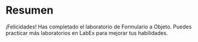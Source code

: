# Resumen

¡Felicidades! Has completado el laboratorio de Formulario a Objeto. Puedes practicar más laboratorios en LabEx para mejorar tus habilidades.
